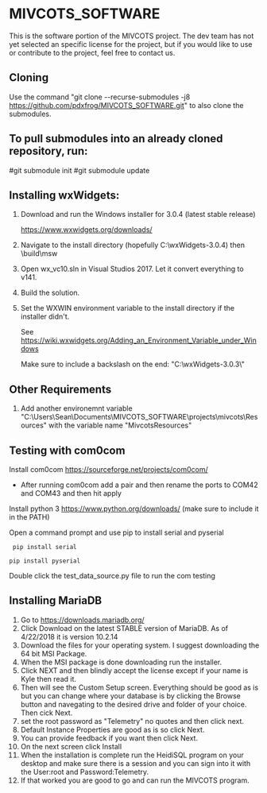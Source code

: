 # MIVCOTS_SOFTWARE
This is the software portion of the MIVCOTS project.
The dev team has not yet selected an specific license for the project, but if you would like to use or contribute to the project, feel free to contact us.

## Cloning
Use the command "git clone --recurse-submodules -j8 https://github.com/pdxfrog/MIVCOTS_SOFTWARE.git" to also clone the submodules.

## To pull submodules into an already cloned repository, run:
#git submodule init
#git submodule update

## Installing wxWidgets:
1. Download and run the Windows installer for 3.0.4 (latest stable release)

   https://www.wxwidgets.org/downloads/
   
2. Navigate to the install directory (hopefully C:\wxWidgets-3.0.4) then \build\msw
3. Open wx_vc10.sln in Visual Studios 2017. Let it convert everything to v141.
4. Build the solution.
5. Set the WXWIN environment variable to the install directory if the installer didn't. 
   
   See https://wiki.wxwidgets.org/Adding_an_Environment_Variable_under_Windows
   
   Make sure to include a backslash on the end: "C:\wxWidgets-3.0.3\\"

## Other Requirements
1. Add another environemnt variable "C:\Users\Sean\Documents\MIVCOTS_SOFTWARE\projects\mivcots\Resources\" with the variable name "MivcotsResources"
## Testing with com0com

Install com0com https://sourceforge.net/projects/com0com/

* After running com0com add a pair and then rename the ports to COM42 and COM43 and then hit apply

Install python 3 https://www.python.org/downloads/ (make sure to include it in the PATH)

Open a command prompt and use pip to install serial and pyserial

``` pip install serial```

```pip install pyserial```

Double click the test_data_source.py file to run the com testing

## Installing MariaDB

1. Go to https://downloads.mariadb.org/
2. Click Download on the latest STABLE version of MariaDB. As of 4/22/2018 it is version 10.2.14
3. Download the files for your operating system. I suggest downloading the 64 bit MSI Package.
4. When the MSI package is done downloading run the installer.
5. Click NEXT and then blindly accept the license except if your name is Kyle then read it.
6. Then will see the Custom Setup screen. Everything should be good as is but you can change where your database is by clicking the Browse button and navegating to the desired drive and folder of your choice. Then cick Next.
7. set the root password as "Telemetry" no quotes and then click next.
8. Default Instance Properties are good as is so click Next.
9. You can provide feedback if you want then click Next.
10. On the next screen click Install
11. When the installation is complete run the HeidiSQL program on your desktop and make sure there is a session and you can sign into it with the User:root and Password:Telemetry.
12. If that worked you are good to go and can run the MIVCOTS program.



